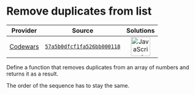 [_metadata_:generated]: - "true"

# Remove duplicates from list

<!-- INFO TABLE BEGIN -->

| Provider                                        | Source                                                                               | Solutions                                                                                                                                                    |
| :---------------------------------------------: | :----------------------------------------------------------------------------------: | :----------------------------------------------------------------------------------------------------------------------------------------------------------: |
| [Codewars](../../../docs/providers/Codewars.md) | [`57a5b0dfcf1fa526bb000118`](https://www.codewars.com/kata/57a5b0dfcf1fa526bb000118) | [<img src="https://res.cloudinary.com/rascaltwo/image/upload/v1631924076/javascript_ehszr7.svg" alt="JavaScript" title="JavaScript" width="50" />](solve.js) |

<!-- INFO TABLE END -->

Define a function that removes duplicates from an array of numbers and returns it as a result.

The order of the sequence has to stay the same.
